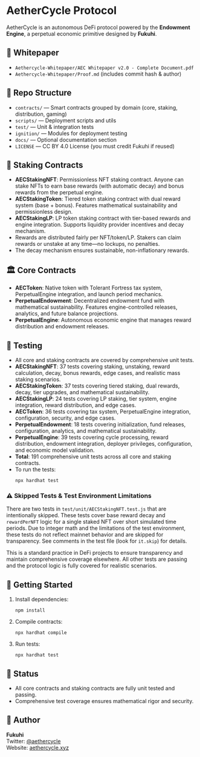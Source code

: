 # AetherCycle Protocol

AetherCycle is an autonomous DeFi protocol powered by the **Endowment Engine**, a perpetual economic primitive designed by **Fukuhi**.

## 📜 Whitepaper
- `Aethercycle-Whitepaper/AEC Whitepaper v2.0 - Complete Document.pdf`
- `Aethercycle-Whitepaper/Proof.md` (includes commit hash & author)

## 📁 Repo Structure

- `contracts/` — Smart contracts grouped by domain (core, staking, distribution, gaming)
- `scripts/` — Deployment scripts and utils
- `test/` — Unit & integration tests
- `ignition/` — Modules for deployment testing
- `docs/` — Optional documentation section
- `LICENSE` — CC BY 4.0 License (you must credit Fukuhi if reused)

## 🧩 Staking Contracts

- **AECStakingNFT**: Permissionless NFT staking contract. Anyone can stake NFTs to earn base rewards (with automatic decay) and bonus rewards from the perpetual engine.
- **AECStakingToken**: Tiered token staking contract with dual reward system (base + bonus). Features mathematical sustainability and permissionless design.
- **AECStakingLP**: LP token staking contract with tier-based rewards and engine integration. Supports liquidity provider incentives and decay mechanism.
- Rewards are distributed fairly per NFT/token/LP. Stakers can claim rewards or unstake at any time—no lockups, no penalties.
- The decay mechanism ensures sustainable, non-inflationary rewards.

## 🏛️ Core Contracts

- **AECToken**: Native token with Tolerant Fortress tax system, PerpetualEngine integration, and launch period mechanics.
- **PerpetualEndowment**: Decentralized endowment fund with mathematical sustainability. Features engine-controlled releases, analytics, and future balance projections.
- **PerpetualEngine**: Autonomous economic engine that manages reward distribution and endowment releases.

## 🧪 Testing

- All core and staking contracts are covered by comprehensive unit tests.
- **AECStakingNFT**: 37 tests covering staking, unstaking, reward calculation, decay, bonus rewards, edge cases, and realistic mass staking scenarios.
- **AECStakingToken**: 37 tests covering tiered staking, dual rewards, decay, tier upgrades, and mathematical sustainability.
- **AECStakingLP**: 24 tests covering LP staking, tier system, engine integration, reward distribution, and edge cases.
- **AECToken**: 36 tests covering tax system, PerpetualEngine integration, configuration, security, and edge cases.
- **PerpetualEndowment**: 18 tests covering initialization, fund releases, configuration, analytics, and mathematical sustainability.
- **PerpetualEngine**: 39 tests covering cycle processing, reward distribution, endowment integration, deployer privileges, configuration, and economic model validation.
- **Total**: 191 comprehensive unit tests across all core and staking contracts.
- To run the tests:
  ```
  npx hardhat test
  ```

### ⚠️ Skipped Tests & Test Environment Limitations

There are two tests in `test/unit/AECStakingNFT.test.js` that are intentionally skipped. These tests cover base reward decay and `rewardPerNFT` logic for a single staked NFT over short simulated time periods. Due to integer math and the limitations of the test environment, these tests do not reflect mainnet behavior and are skipped for transparency. See comments in the test file (look for `it.skip`) for details.

This is a standard practice in DeFi projects to ensure transparency and maintain comprehensive coverage elsewhere. All other tests are passing and the protocol logic is fully covered for realistic scenarios.

## 🚀 Getting Started

1. Install dependencies:
   ```
   npm install
   ```
2. Compile contracts:
   ```
   npx hardhat compile
   ```
3. Run tests:
   ```
   npx hardhat test
   ```

## 🚧 Status

- All core contracts and staking contracts are fully unit tested and passing.
- Comprehensive test coverage ensures mathematical rigor and security.

## 👤 Author

**Fukuhi**  
Twitter: [@aethercycle](https://twitter.com/aethercycle)  
Website: [aethercycle.xyz](https://aethercycle.xyz)
